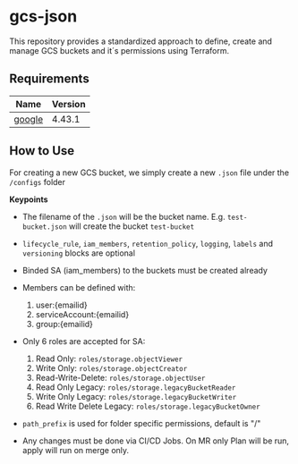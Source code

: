 # gcs-json

This repository provides a standardized approach to define, create and manage GCS buckets and it´s permissions using Terraform.

## Requirements

| Name | Version |
|------|---------|
| <a name="requirement_google"></a> [google](https://github.com/hashicorp/terraform-provider-google) | 4.43.1 |

## How to Use

For creating a new GCS bucket, we simply create a new `.json` file under the `/configs` folder

**Keypoints**

- The filename of the `.json` will be the bucket name. E.g. `test-bucket.json` will create the bucket `test-bucket`

- `lifecycle_rule`, `iam_members`, `retention_policy`, `logging`, `labels`  and `versioning` blocks are optional

- Binded SA (iam_members) to the buckets must be created already

- Members can be defined with:
    1. user:{emailid}
    2. serviceAccount:{emailid}
    3. group:{emailid}

- Only 6 roles are accepted for SA:
    1. Read Only: `roles/storage.objectViewer`
    2. Write Only: `roles/storage.objectCreator`
    3. Read-Write-Delete: `roles/storage.objectUser`
    4. Read Only Legacy: `roles/storage.legacyBucketReader`
    5. Write Only Legacy: `roles/storage.legacyBucketWriter`
    6. Read Write Delete Legacy: `roles/storage.legacyBucketOwner`


- `path_prefix` is used for folder specific permissions, default is "/"

- Any changes must be done via CI/CD Jobs. On MR only Plan will be run, apply will run on merge only.
